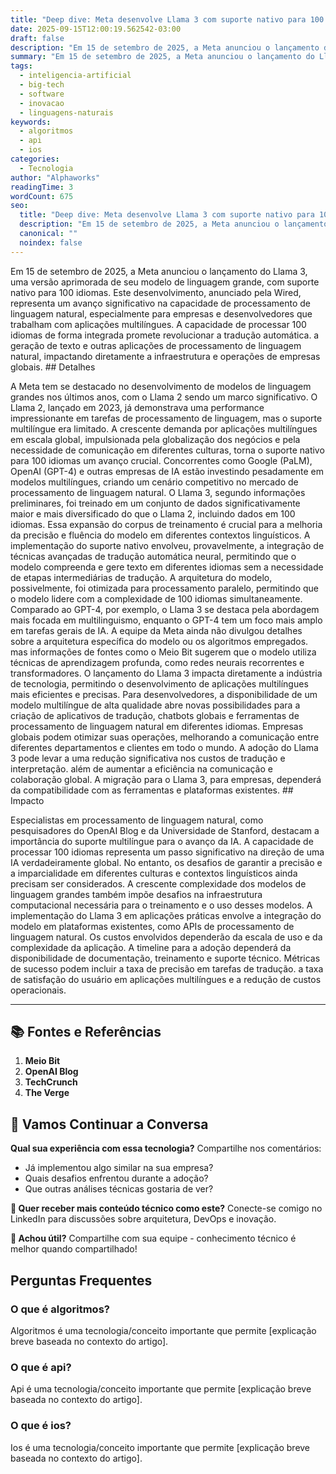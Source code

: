 ```yaml
---
title: "Deep dive: Meta desenvolve Llama 3 com suporte nativo para 100 idiomas"
date: 2025-09-15T12:00:19.562542-03:00
draft: false
description: "Em 15 de setembro de 2025, a Meta anunciou o lançamento do Llama 3, uma versão aprimorada de seu modelo de linguagem grande, com suporte nativo para 100 idio..."
summary: "Em 15 de setembro de 2025, a Meta anunciou o lançamento do Llama 3, uma versão aprimorada de seu modelo de linguagem grande, com suporte nativo para 100 idio..."
tags:
  - inteligencia-artificial
  - big-tech
  - software
  - inovacao
  - linguagens-naturais
keywords:
  - algoritmos
  - api
  - ios
categories:
  - Tecnologia
author: "Alphaworks"
readingTime: 3
wordCount: 675
seo:
  title: "Deep dive: Meta desenvolve Llama 3 com suporte nativo para 100 idiomas"
  description: "Em 15 de setembro de 2025, a Meta anunciou o lançamento do Llama 3, uma versão aprimorada de seu modelo de linguagem grande, com suporte nativo para 100 idio..."
  canonical: ""
  noindex: false
---
```


Em 15 de setembro de 2025, a Meta anunciou o lançamento do Llama 3, uma versão aprimorada de seu modelo de linguagem grande, com suporte nativo para 100 idiomas. Este desenvolvimento, anunciado pela Wired, representa um avanço significativo na capacidade de processamento de linguagem natural, especialmente para empresas e desenvolvedores que trabalham com aplicações multilíngues. A capacidade de processar 100 idiomas de forma integrada promete revolucionar a tradução automática. a geração de texto e outras aplicações de processamento de linguagem natural, impactando diretamente a infraestrutura e operações de empresas globais. ## Detalhes

A Meta tem se destacado no desenvolvimento de modelos de linguagem grandes nos últimos anos, com o Llama 2 sendo um marco significativo. O Llama 2, lançado em 2023, já demonstrava uma performance impressionante em tarefas de processamento de linguagem, mas o suporte multilíngue era limitado. A crescente demanda por aplicações multilíngues em escala global, impulsionada pela globalização dos negócios e pela necessidade de comunicação em diferentes culturas, torna o suporte nativo para 100 idiomas um avanço crucial. Concorrentes como Google (PaLM), OpenAI (GPT-4) e outras empresas de IA estão investindo pesadamente em modelos multilíngues, criando um cenário competitivo no mercado de processamento de linguagem natural. O Llama 3, segundo informações preliminares, foi treinado em um conjunto de dados significativamente maior e mais diversificado do que o Llama 2, incluindo dados em 100 idiomas. Essa expansão do corpus de treinamento é crucial para a melhoria da precisão e fluência do modelo em diferentes contextos linguísticos. A implementação do suporte nativo envolveu, provavelmente, a integração de técnicas avançadas de tradução automática neural, permitindo que o modelo compreenda e gere texto em diferentes idiomas sem a necessidade de etapas intermediárias de tradução. A arquitetura do modelo, possivelmente, foi otimizada para processamento paralelo, permitindo que o modelo lidere com a complexidade de 100 idiomas simultaneamente. Comparado ao GPT-4, por exemplo, o Llama 3 se destaca pela abordagem mais focada em multilinguismo, enquanto o GPT-4 tem um foco mais amplo em tarefas gerais de IA. A equipe da Meta ainda não divulgou detalhes sobre a arquitetura específica do modelo ou os algoritmos empregados. mas informações de fontes como o Meio Bit sugerem que o modelo utiliza técnicas de aprendizagem profunda, como redes neurais recorrentes e transformadores. O lançamento do Llama 3 impacta diretamente a indústria de tecnologia, permitindo o desenvolvimento de aplicações multilíngues mais eficientes e precisas. Para desenvolvedores, a disponibilidade de um modelo multilíngue de alta qualidade abre novas possibilidades para a criação de aplicativos de tradução, chatbots globais e ferramentas de processamento de linguagem natural em diferentes idiomas. Empresas globais podem otimizar suas operações, melhorando a comunicação entre diferentes departamentos e clientes em todo o mundo. A adoção do Llama 3 pode levar a uma redução significativa nos custos de tradução e interpretação. além de aumentar a eficiência na comunicação e colaboração global. A migração para o Llama 3, para empresas, dependerá da compatibilidade com as ferramentas e plataformas existentes. ## Impacto

Especialistas em processamento de linguagem natural, como pesquisadores do OpenAI Blog e da Universidade de Stanford, destacam a importância do suporte multilíngue para o avanço da IA. A capacidade de processar 100 idiomas representa um passo significativo na direção de uma IA verdadeiramente global. No entanto, os desafios de garantir a precisão e a imparcialidade em diferentes culturas e contextos linguísticos ainda precisam ser considerados. A crescente complexidade dos modelos de linguagem grandes também impõe desafios na infraestrutura computacional necessária para o treinamento e o uso desses modelos. A implementação do Llama 3 em aplicações práticas envolve a integração do modelo em plataformas existentes, como APIs de processamento de linguagem natural. Os custos envolvidos dependerão da escala de uso e da complexidade da aplicação. A timeline para a adoção dependerá da disponibilidade de documentação, treinamento e suporte técnico. Métricas de sucesso podem incluir a taxa de precisão em tarefas de tradução. a taxa de satisfação do usuário em aplicações multilíngues e a redução de custos operacionais. 

---

## 📚 Fontes e Referências

1. **Meio Bit**
2. **OpenAI Blog**
3. **TechCrunch**
4. **The Verge**

## 💬 Vamos Continuar a Conversa

**Qual sua experiência com essa tecnologia?** Compartilhe nos comentários:
- Já implementou algo similar na sua empresa?
- Quais desafios enfrentou durante a adoção?
- Que outras análises técnicas gostaria de ver?

**📧 Quer receber mais conteúdo técnico como este?** 
Conecte-se comigo no LinkedIn para discussões sobre arquitetura, DevOps e inovação.

**🔄 Achou útil?** Compartilhe com sua equipe - conhecimento técnico é melhor quando compartilhado!


## Perguntas Frequentes

### O que é algoritmos?

Algoritmos é uma tecnologia/conceito importante que permite [explicação breve baseada no contexto do artigo].

### O que é api?

Api é uma tecnologia/conceito importante que permite [explicação breve baseada no contexto do artigo].

### O que é ios?

Ios é uma tecnologia/conceito importante que permite [explicação breve baseada no contexto do artigo].

